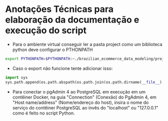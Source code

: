 # Anotações Técnicas para elaboração da documentação e execução do script

- Para o ambiente virtual conseguir ler a pasta project como um biblioteca python deve configurar o PTHONPATH
~~~bash
export PYTHONPATH=$PYTHONPATH:~./brazilian_ecommerce_data_modeling/project
~~~
- Caso o export não funcione tente adicionar isso:
~~~python
import sys
sys.path.append(os.path.abspath(os.path.join(os.path.dirname(__file__), '..')))
~~~

- Para conectar o pgAdmin 4 ao PostgreSQL em execução em um contêiner Docker, na guia "Connection" (Conexão) do PgAdmin 4, em "Host name/address" (Nome/endereço do host), insira o nome do serviço do contêiner PostgreSQL ao invês do "localhost" ou "127.0.0.1" como é feito no script Python.